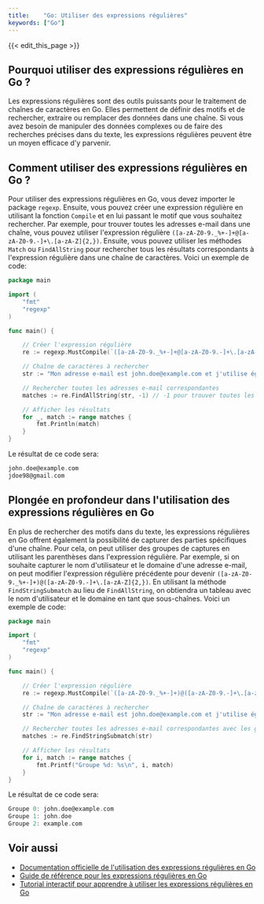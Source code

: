 ```yaml
---
title:    "Go: Utiliser des expressions régulières"
keywords: ["Go"]
---
```


{{< edit_this_page >}}

## Pourquoi utiliser des expressions régulières en Go ?

Les expressions régulières sont des outils puissants pour le traitement de chaînes de caractères en Go. Elles permettent de définir des motifs et de rechercher, extraire ou remplacer des données dans une chaîne. Si vous avez besoin de manipuler des données complexes ou de faire des recherches précises dans du texte, les expressions régulières peuvent être un moyen efficace d'y parvenir.

## Comment utiliser des expressions régulières en Go ?

Pour utiliser des expressions régulières en Go, vous devez importer le package `regexp`. Ensuite, vous pouvez créer une expression régulière en utilisant la fonction `Compile` et en lui passant le motif que vous souhaitez rechercher. Par exemple, pour trouver toutes les adresses e-mail dans une chaîne, vous pouvez utiliser l'expression régulière `([a-zA-Z0-9._%+-]+@[a-zA-Z0-9.-]+\.[a-zA-Z]{2,})`. Ensuite, vous pouvez utiliser les méthodes `Match` ou `FindAllString` pour rechercher tous les résultats correspondants à l'expression régulière dans une chaîne de caractères. Voici un exemple de code:

```Go
package main

import (
    "fmt"
    "regexp"
)

func main() {

    // Créer l'expression régulière 
    re := regexp.MustCompile(`([a-zA-Z0-9._%+-]+@[a-zA-Z0-9.-]+\.[a-zA-Z]{2,})`)

    // Chaîne de caractères à rechercher
    str := "Mon adresse e-mail est john.doe@example.com et j'utilise également jdoe98@gmail.com"

    // Rechercher toutes les adresses e-mail correspondantes
    matches := re.FindAllString(str, -1) // -1 pour trouver toutes les correspondances

    // Afficher les résultats
    for _, match := range matches {
        fmt.Println(match)
    }
}
```

Le résultat de ce code sera:

```Go
john.doe@example.com
jdoe98@gmail.com
```

## Plongée en profondeur dans l'utilisation des expressions régulières en Go

En plus de rechercher des motifs dans du texte, les expressions régulières en Go offrent également la possibilité de capturer des parties spécifiques d'une chaîne. Pour cela, on peut utiliser des groupes de captures en utilisant les parenthèses dans l'expression régulière. Par exemple, si on souhaite capturer le nom d'utilisateur et le domaine d'une adresse e-mail, on peut modifier l'expression régulière précédente pour devenir `([a-zA-Z0-9._%+-]+)@([a-zA-Z0-9.-]+\.[a-zA-Z]{2,})`. En utilisant la méthode `FindStringSubmatch` au lieu de `FindAllString`, on obtiendra un tableau avec le nom d'utilisateur et le domaine en tant que sous-chaînes. Voici un exemple de code:

```Go
package main

import (
    "fmt"
    "regexp"
)

func main() {

    // Créer l'expression régulière 
    re := regexp.MustCompile(`([a-zA-Z0-9._%+-]+)@([a-zA-Z0-9.-]+\.[a-zA-Z]{2,})`)

    // Chaîne de caractères à rechercher
    str := "Mon adresse e-mail est john.doe@example.com et j'utilise également jdoe98@gmail.com"

    // Rechercher toutes les adresses e-mail correspondantes avec les groupes de captures
    matches := re.FindStringSubmatch(str)

    // Afficher les résultats
    for i, match := range matches {
        fmt.Printf("Groupe %d: %s\n", i, match)
    }
}
```

Le résultat de ce code sera:

```Go
Groupe 0: john.doe@example.com
Groupe 1: john.doe
Groupe 2: example.com
```

## Voir aussi

- [Documentation officielle de l'utilisation des expressions régulières en Go](https://golang.org/pkg/regexp/)
- [Guide de référence pour les expressions régulières en Go](https://github.com/google/re2/wiki/Syntax)
- [Tutorial interactif pour apprendre à utiliser les expressions régulières en Go](https://regex-golang-debugger.com/)